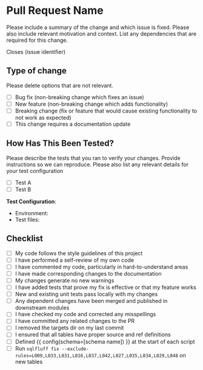 # Pull Request Name

Please include a summary of the change and which issue is fixed. Please also
include relevant motivation and context. List any dependencies that are
required for this change.

Closes (issue identifier)

## Type of change

Please delete options that are not relevant.

- [ ] Bug fix (non-breaking change which fixes an issue)
- [ ] New feature (non-breaking change which adds functionality)
- [ ] Breaking change (fix or feature that would cause existing functionality
      to not work as expected)
- [ ] This change requires a documentation update

## How Has This Been Tested?

Please describe the tests that you ran to verify your changes. Provide
instructions so we can reproduce. Please also list any relevant details for
your test configuration

- [ ] Test A
- [ ] Test B

**Test Configuration**:

- Environment:
- Test files:

## Checklist

- [ ] My code follows the style guidelines of this project
- [ ] I have performed a self-review of my own code
- [ ] I have commented my code, particularly in hard-to-understand areas
- [ ] I have made corresponding changes to the documentation
- [ ] My changes generate no new warnings
- [ ] I have added tests that prove my fix is effective or that my feature
      works
- [ ] New and existing unit tests pass locally with my changes
- [ ] Any dependent changes have been merged and published in downstream
      modules
- [ ] I have checked my code and corrected any misspellings
- [ ] I have committed any related changes to the PR
- [ ] I removed the targets dir on my last commit
- [ ] I ensured that all tables have proper source and ref definitions
- [ ] Defined {{ config(schema=[schema name]) }} at the start of each script
- [ ] Run `sqlfluff fix --exclude-rules=L009,L033,L031,L016,L037,L042,L027,L035,L034,L029,L048`
      on new tables
